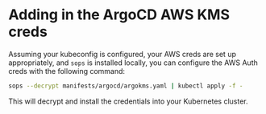 # Adding in the ArgoCD AWS KMS creds

Assuming your kubeconfig is configured, your AWS creds are set up appropriately, and `sops` is installed locally, you can configure the AWS Auth creds with the following command:

```bash
sops --decrypt manifests/argocd/argokms.yaml | kubectl apply -f -
```

This will decrypt and install the credentials into your Kubernetes cluster.
